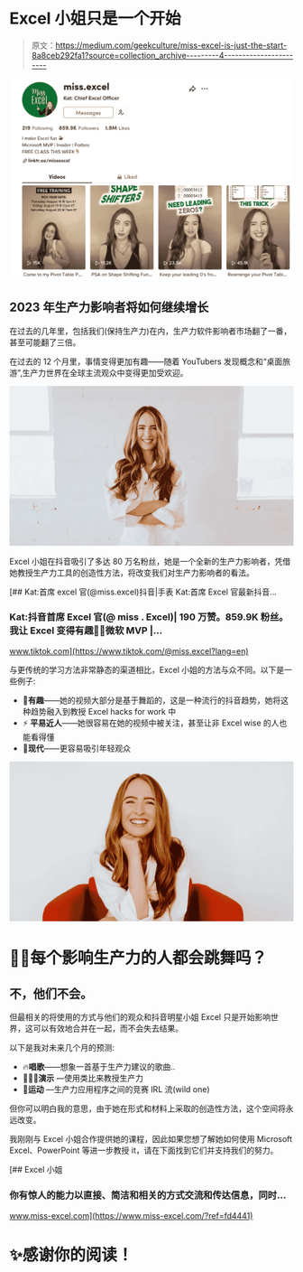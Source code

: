 # Excel 小姐只是一个开始

> 原文：<https://medium.com/geekculture/miss-excel-is-just-the-start-8a8ceb292fa1?source=collection_archive---------4----------------------->

![](img/1b7e721981bf9457f8f569128ada7f4c.png)

## 2023 年生产力影响者将如何继续增长

在过去的几年里，包括我们(保持生产力)在内，生产力软件影响者市场翻了一番，甚至可能翻了三倍。

在过去的 12 个月里，事情变得更加有趣——随着 YouTubers 发现概念和“桌面旅游”,生产力世界在全球主流观众中变得更加受欢迎。

![](img/11719749dbfcb422ebc45d416848addf.png)

Excel 小姐在抖音吸引了多达 80 万名粉丝，她是一个全新的生产力影响者，凭借她教授生产力工具的创造性方法，将改变我们对生产力影响者的看法。

[](https://www.tiktok.com/@miss.excel?lang=en) [## Kat:首席 excel 官(@miss.excel)抖音|手表 Kat:首席 Excel 官最新抖音…

### Kat:抖音首席 Excel 官(@ miss . Excel)| 190 万赞。859.9K 粉丝。我让 Excel 变得有趣💃🏼微软 MVP |…

www.tiktok.com](https://www.tiktok.com/@miss.excel?lang=en) 

与更传统的学习方法非常静态的渠道相比，Excel 小姐的方法与众不同。以下是一些例子:

*   **🚀有趣**——她的视频大部分是基于舞蹈的，这是一种流行的抖音趋势，她将这种趋势融入到教授 Excel hacks for work 中
*   ⚡️ **平易近人**——她很容易在她的视频中被关注，甚至让非 Excel wise 的人也能看得懂
*   📱**现代**——更容易吸引年轻观众

![](img/49b1742a7394962ad3800194c7391825.png)

# 💃🏿每个影响生产力的人都会跳舞吗？

## 不，他们不会。

但最相关的将使用的方式与他们的观众和抖音明星小姐 Excel 只是开始影响世界，这可以有效地合并在一起，而不会失去结果。

以下是我对未来几个月的预测:

*   🔥**唱歌**——想象一首基于生产力建议的歌曲..
*   🧑🏻‍💻**演示** —使用类比来教授生产力
*   🎉**运动** —生产力应用程序之间的竞赛 IRL 流(wild one)

但你可以明白我的意思，由于她在形式和材料上采取的创造性方法，这个空间将永远改变。

我刚刚与 Excel 小姐合作提供她的课程，因此如果您想了解她如何使用 Microsoft Excel、PowerPoint 等进一步教授 it，请在下面找到它们并支持我们的努力。

[](https://www.miss-excel.com/?ref=fd4441) [## Excel 小姐

### 你有惊人的能力以直接、简洁和相关的方式交流和传达信息，同时…

www.miss-excel.com](https://www.miss-excel.com/?ref=fd4441) 

# ✨感谢你的阅读！